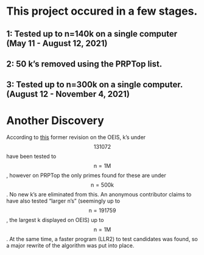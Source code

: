 # This project occured in a few stages.

## 1: Tested up to n=140k on a single computer (May 11 - August 12, 2021)
## 2: 50 k’s removed using the PRPTop list.
## 3: Tested up to n=300k on a single computer. (August 12 - November 4, 2021)
# Another Discovery
According to [this](https://oeis.org/history/view?seq=A216189&v=9) former revision on the OEIS, k’s under $$ \mathsf{131072} $$ have been tested to $$ \mathsf{n=1M} $$, however on PRPTop the only primes found for these are under $$ \mathsf{n=500k} $$. No new k’s are eliminated from this. An anonymous contributor claims to have also tested “larger n’s” (seemingly up to $$ \mathsf{n=191759} $$, the largest k displayed on OEIS) up to $$ \mathsf{n=1M} $$.
At the same time, a faster program (LLR2) to test candidates was found, so a major rewrite of the algorithm was put into place.
